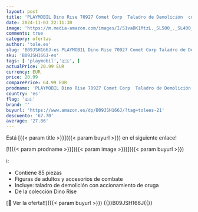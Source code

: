 ```yaml
---
layout: post
title: 'PLAYMOBIL Dino Rise 70927 Comet Corp  Taladro de Demolición  con accionamiento de Oruga  Juguetes para niños a Partir de 5 años'
date: 2024-11-03 22:11:30
image: 'https://m.media-amazon.com/images/I/51vaDK1MtzL._SL500_._SL400_.jpg'
comments: true
category: ofertas
author: 'tole.es'
slug: 'B09JSH166J-es PLAYMOBIL Dino Rise 70927 Comet Corp Taladro de Demolición...'
sku: 'B09JSH166J-es'
tags: [ 'playmobil','🇪🇸', ]
actualPrice: 20.99 EUR
currency: EUR
price: 20.99
comparePrice: 64.99 EUR
prodname: 'PLAYMOBIL Dino Rise 70927 Comet Corp  Taladro de Demolición  con accionamiento de Oruga  Juguetes para niños a Partir de 5 años'
country: 'es'
flag: '🇪🇸'
brand: ''
buyurl: 'https://www.amazon.es/dp/B09JSH166J/?tag=tolees-21'
descuento: '67.70'
average: '27.86'
---
```


Está [{{< param title >}}]({{< param buyurl >}}) en el siguiente enlace!

[![{{< param prodname >}}]({{< param image >}})]({{< param buyurl >}})

ℹ️:

- Contiene 85 piezas
- Figuras de adultos y accesorios de combate
- Incluye: taladro de demolición con accionamiento de oruga
- De la colección Dino Rise

[🛒 Ver la oferta!!]({{< param buyurl >}})
{{<world>}}B09JSH166J{{</world>}}
